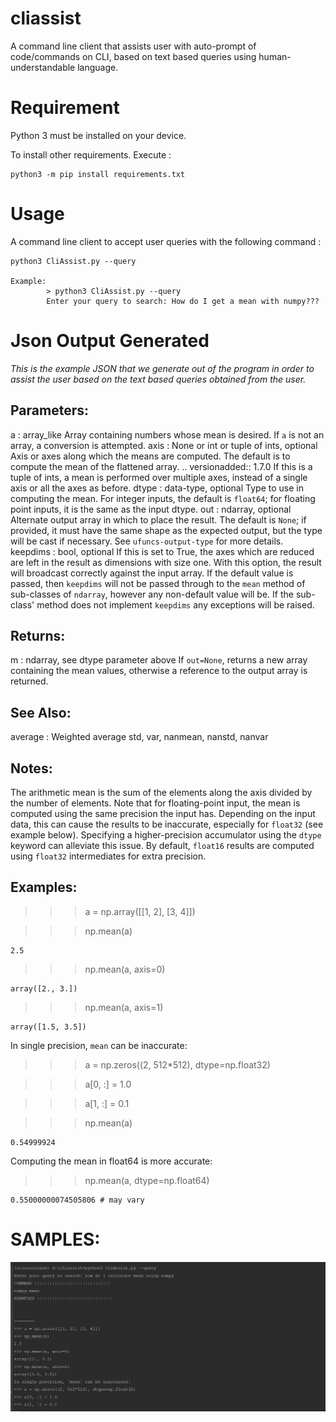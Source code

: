 # cliassist

A command line client that assists user with auto-prompt of code/commands on CLI, based on text based queries using human-understandable language.

# Requirement

Python 3 must be installed on your device.

To install other requirements. Execute :
        
    python3 -m pip install requirements.txt

# Usage 

A command line client to accept user queries with the following command :

    python3 CliAssist.py --query
    
    Example:
            > python3 CliAssist.py --query
            Enter your query to search: How do I get a mean with numpy???
            

# Json Output Generated

_This is the example JSON that we generate out of the program in order to assist the user based on the text based queries obtained from the user._

**Parameters:** 
----------
a : array_like
Array containing numbers whose mean is desired. If `a` is not an
array, a conversion is attempted.
axis : None or int or tuple of ints, optional
Axis or axes along which the means are computed. The default is to
compute the mean of the flattened array.
.. versionadded:: 1.7.0
If this is a tuple of ints, a mean is performed over multiple axes,
instead of a single axis or all the axes as before.
dtype : data-type, optional
Type to use in computing the mean.  For integer inputs, the default
is `float64`; for floating point inputs, it is the same as the
input dtype.
out : ndarray, optional
Alternate output array in which to place the result.  The default
is ``None``; if provided, it must have the same shape as the
expected output, but the type will be cast if necessary.
See `ufuncs-output-type` for more details.
keepdims : bool, optional
If this is set to True, the axes which are reduced are left
in the result as dimensions with size one. With this option,
the result will broadcast correctly against the input array.
If the default value is passed, then `keepdims` will not be
passed through to the `mean` method of sub-classes of
`ndarray`, however any non-default value will be.  If the
sub-class' method does not implement `keepdims` any
exceptions will be raised.

**Returns:** 
-------
m : ndarray, see dtype parameter above
If `out=None`, returns a new array containing the mean values,
otherwise a reference to the output array is returned.

**See Also:** 
--------
average : Weighted average
std, var, nanmean, nanstd, nanvar

**Notes:** 
-----
The arithmetic mean is the sum of the elements along the axis divided
by the number of elements.
Note that for floating-point input, the mean is computed using the
same precision the input has.  Depending on the input data, this can
cause the results to be inaccurate, especially for `float32` (see
example below).  Specifying a higher-precision accumulator using the
`dtype` keyword can alleviate this issue.
By default, `float16` results are computed using `float32` intermediates
for extra precision.

**Examples:** 
--------
>>> a = np.array([[1, 2], [3, 4]])

>>> np.mean(a)

    2.5

>>> np.mean(a, axis=0)

    array([2., 3.])
    
>>> np.mean(a, axis=1)

    array([1.5, 3.5])
In single precision, `mean` can be inaccurate:

>>> a = np.zeros((2, 512*512), dtype=np.float32)

>>> a[0, :] = 1.0

>>> a[1, :] = 0.1

>>> np.mean(a)

    0.54999924
    
Computing the mean in float64 is more accurate:

>>> np.mean(a, dtype=np.float64)

    0.55000000074505806 # may vary    
    
    
# SAMPLES:

<img src= "https://github.com/dikshakewat3776/cliassist/blob/master/cliassistsample2.jpg"/>




